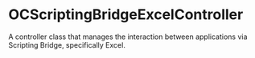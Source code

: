 OCScriptingBridgeExcelController
================================

A controller class that manages the interaction between applications via Scripting Bridge, specifically Excel.
